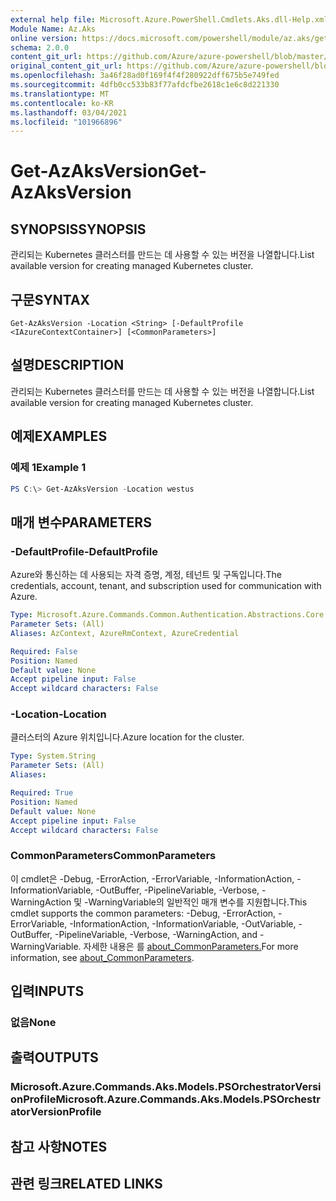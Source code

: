 ```yaml
---
external help file: Microsoft.Azure.PowerShell.Cmdlets.Aks.dll-Help.xml
Module Name: Az.Aks
online version: https://docs.microsoft.com/powershell/module/az.aks/get-azaksversion
schema: 2.0.0
content_git_url: https://github.com/Azure/azure-powershell/blob/master/src/Aks/Aks/help/Get-AzAksVersion.md
original_content_git_url: https://github.com/Azure/azure-powershell/blob/master/src/Aks/Aks/help/Get-AzAksVersion.md
ms.openlocfilehash: 3a46f28ad0f169f4f4f280922dff675b5e749fed
ms.sourcegitcommit: 4dfb0cc533b83f77afdcfbe2618c1e6c8d221330
ms.translationtype: MT
ms.contentlocale: ko-KR
ms.lasthandoff: 03/04/2021
ms.locfileid: "101966896"
---
```

# <span data-ttu-id="30f4f-101">Get-AzAksVersion</span><span class="sxs-lookup"><span data-stu-id="30f4f-101">Get-AzAksVersion</span></span>

## <span data-ttu-id="30f4f-102">SYNOPSIS</span><span class="sxs-lookup"><span data-stu-id="30f4f-102">SYNOPSIS</span></span>
<span data-ttu-id="30f4f-103">관리되는 Kubernetes 클러스터를 만드는 데 사용할 수 있는 버전을 나열합니다.</span><span class="sxs-lookup"><span data-stu-id="30f4f-103">List available version for creating managed Kubernetes cluster.</span></span>

## <span data-ttu-id="30f4f-104">구문</span><span class="sxs-lookup"><span data-stu-id="30f4f-104">SYNTAX</span></span>

```
Get-AzAksVersion -Location <String> [-DefaultProfile <IAzureContextContainer>] [<CommonParameters>]
```

## <span data-ttu-id="30f4f-105">설명</span><span class="sxs-lookup"><span data-stu-id="30f4f-105">DESCRIPTION</span></span>
<span data-ttu-id="30f4f-106">관리되는 Kubernetes 클러스터를 만드는 데 사용할 수 있는 버전을 나열합니다.</span><span class="sxs-lookup"><span data-stu-id="30f4f-106">List available version for creating managed Kubernetes cluster.</span></span>

## <span data-ttu-id="30f4f-107">예제</span><span class="sxs-lookup"><span data-stu-id="30f4f-107">EXAMPLES</span></span>

### <span data-ttu-id="30f4f-108">예제 1</span><span class="sxs-lookup"><span data-stu-id="30f4f-108">Example 1</span></span>
```powershell
PS C:\> Get-AzAksVersion -Location westus
```

## <span data-ttu-id="30f4f-109">매개 변수</span><span class="sxs-lookup"><span data-stu-id="30f4f-109">PARAMETERS</span></span>

### <span data-ttu-id="30f4f-110">-DefaultProfile</span><span class="sxs-lookup"><span data-stu-id="30f4f-110">-DefaultProfile</span></span>
<span data-ttu-id="30f4f-111">Azure와 통신하는 데 사용되는 자격 증명, 계정, 테넌트 및 구독입니다.</span><span class="sxs-lookup"><span data-stu-id="30f4f-111">The credentials, account, tenant, and subscription used for communication with Azure.</span></span>

```yaml
Type: Microsoft.Azure.Commands.Common.Authentication.Abstractions.Core.IAzureContextContainer
Parameter Sets: (All)
Aliases: AzContext, AzureRmContext, AzureCredential

Required: False
Position: Named
Default value: None
Accept pipeline input: False
Accept wildcard characters: False
```

### <span data-ttu-id="30f4f-112">-Location</span><span class="sxs-lookup"><span data-stu-id="30f4f-112">-Location</span></span>
<span data-ttu-id="30f4f-113">클러스터의 Azure 위치입니다.</span><span class="sxs-lookup"><span data-stu-id="30f4f-113">Azure location for the cluster.</span></span>

```yaml
Type: System.String
Parameter Sets: (All)
Aliases:

Required: True
Position: Named
Default value: None
Accept pipeline input: False
Accept wildcard characters: False
```

### <span data-ttu-id="30f4f-114">CommonParameters</span><span class="sxs-lookup"><span data-stu-id="30f4f-114">CommonParameters</span></span>
<span data-ttu-id="30f4f-115">이 cmdlet은 -Debug, -ErrorAction, -ErrorVariable, -InformationAction, -InformationVariable, -OutBuffer, -PipelineVariable, -Verbose, -WarningAction 및 -WarningVariable의 일반적인 매개 변수를 지원합니다.</span><span class="sxs-lookup"><span data-stu-id="30f4f-115">This cmdlet supports the common parameters: -Debug, -ErrorAction, -ErrorVariable, -InformationAction, -InformationVariable, -OutVariable, -OutBuffer, -PipelineVariable, -Verbose, -WarningAction, and -WarningVariable.</span></span> <span data-ttu-id="30f4f-116">자세한 내용은 를 [about_CommonParameters.](http://go.microsoft.com/fwlink/?LinkID=113216)</span><span class="sxs-lookup"><span data-stu-id="30f4f-116">For more information, see [about_CommonParameters](http://go.microsoft.com/fwlink/?LinkID=113216).</span></span>

## <span data-ttu-id="30f4f-117">입력</span><span class="sxs-lookup"><span data-stu-id="30f4f-117">INPUTS</span></span>

### <span data-ttu-id="30f4f-118">없음</span><span class="sxs-lookup"><span data-stu-id="30f4f-118">None</span></span>

## <span data-ttu-id="30f4f-119">출력</span><span class="sxs-lookup"><span data-stu-id="30f4f-119">OUTPUTS</span></span>

### <span data-ttu-id="30f4f-120">Microsoft.Azure.Commands.Aks.Models.PSOrchestratorVersionProfile</span><span class="sxs-lookup"><span data-stu-id="30f4f-120">Microsoft.Azure.Commands.Aks.Models.PSOrchestratorVersionProfile</span></span>

## <span data-ttu-id="30f4f-121">참고 사항</span><span class="sxs-lookup"><span data-stu-id="30f4f-121">NOTES</span></span>

## <span data-ttu-id="30f4f-122">관련 링크</span><span class="sxs-lookup"><span data-stu-id="30f4f-122">RELATED LINKS</span></span>
